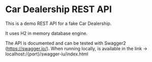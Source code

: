 # Car Dealership REST API

This is a demo REST API for a fake Car Dealership. 

It uses H2 in memory database engine. 

The API is documented and can be tested with Swagger2 (https://swagger.io/). When running locally, is available in the link -> 
localhost:/{port}/swagger-iu/index.html   
